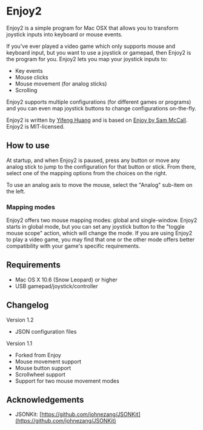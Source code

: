 Enjoy2
======

Enjoy2 is a simple program for Mac OSX that allows you to transform joystick inputs into keyboard or mouse events.

If you've ever played a video game which only supports mouse and keyboard input, but you want to use a joystick or gamepad, then Enjoy2 is the program for you. Enjoy2 lets you map your joystick inputs to:

* Key events
* Mouse clicks
* Mouse movement (for analog sticks)
* Scrolling

Enjoy2 supports multiple configurations (for different games or programs) and you can even map joystick buttons to change configurations on-the-fly.

Enjoy2 is written by [Yifeng Huang](htty://nongraphical.com) and is based on [Enjoy by Sam McCall](http://abstractable.net/enjoy/). Enjoy2 is MIT-licensed.

## How to use

At startup, and when Enjoy2 is paused, press any button or move any analog stick to jump to the configuration for that button or stick. From there, select one of the mapping options from the choices on the right.

To use an analog axis to move the mouse, select the "Analog" sub-item on the left.

### Mapping modes

Enjoy2 offers two mouse mapping modes: global and single-window. Enjoy2 starts in global mode, but you can set any joystick button to the "toggle mouse scope" action, which will change the mode. If you are using Enjoy2 to play a video game, you may find that one or the other mode offers better compatibility with your game's specific requirements.

## Requirements

* Mac OS X 10.6 (Snow Leopard) or higher
* USB gamepad/joystick/controller

## Changelog

Version 1.2

* JSON configuration files

Version 1.1

* Forked from Enjoy
* Mouse movement support
* Mouse button support
* Scrollwheel support
* Support for two mouse movement modes

## Acknowledgements

* JSONKit: [https://github.com/johnezang/JSONKit](https://github.com/johnezang/JSONKit)
